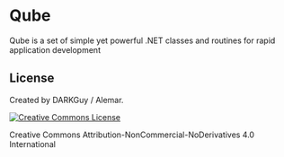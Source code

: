 # Qube

Qube is a set of simple yet powerful .NET classes and routines for rapid application development

## License

Created by DARKGuy / Alemar.

[![Creative Commons License](https://i.creativecommons.org/l/by-nc-nd/4.0/88x31.png)](http://creativecommons.org/licenses/by-nc-nd/4.0/)

Creative Commons Attribution-NonCommercial-NoDerivatives 4.0 International
